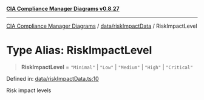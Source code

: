 [**CIA Compliance Manager Diagrams v0.8.27**](../../../README.md)

***

[CIA Compliance Manager Diagrams](../../../modules.md) / [data/riskImpactData](../README.md) / RiskImpactLevel

# Type Alias: RiskImpactLevel

> **RiskImpactLevel** = `"Minimal"` \| `"Low"` \| `"Medium"` \| `"High"` \| `"Critical"`

Defined in: [data/riskImpactData.ts:10](https://github.com/Hack23/cia-compliance-manager/blob/26bb73ca86d23be8656cdd29d12202323a449310/src/data/riskImpactData.ts#L10)

Risk impact levels
